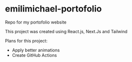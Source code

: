 # emilimichael-portofolio
Repo for my portofolio website


This project was created using React.js, Next.Js and Tailwind

Plans for this project:
  - Apply better animations
  - Create GitHub Actions

